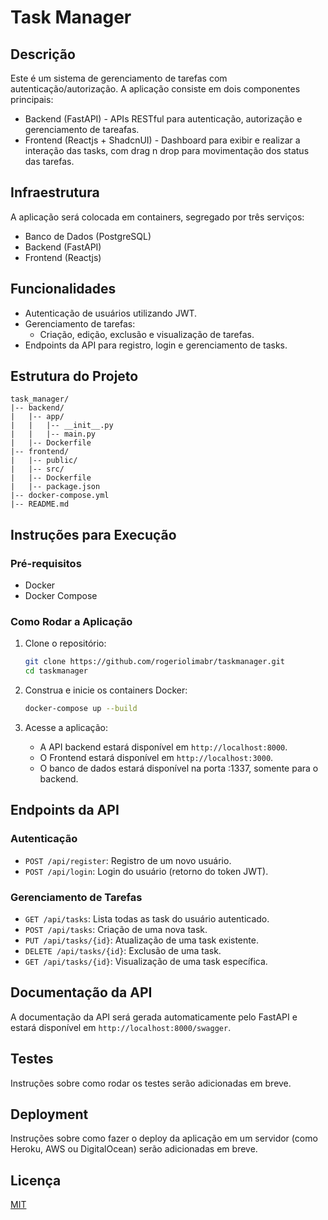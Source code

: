 # Task Manager

## Descrição

Este é um sistema de gerenciamento de tarefas com autenticação/autorização.
A aplicação consiste em dois componentes principais:

- Backend (FastAPI) - APIs RESTful para autenticação, autorização e gerenciamento de tareafas.
- Frontend (Reactjs + ShadcnUI) - Dashboard para exibir e realizar a interação das tasks, com drag n drop para movimentação dos status das tarefas.

## Infraestrutura

A aplicação será colocada em containers, segregado por três serviços:

- Banco de Dados (PostgreSQL)
- Backend (FastAPI)
- Frontend (Reactjs)

## Funcionalidades

- Autenticação de usuários utilizando JWT.
- Gerenciamento de tarefas:
  - Criação, edição, exclusão e visualização de tarefas.
- Endpoints da API para registro, login e gerenciamento de tasks.

## Estrutura do Projeto

```plaintext
task_manager/
|-- backend/
|   |-- app/
|   |   |-- __init__.py
|   |   |-- main.py
|   |-- Dockerfile
|-- frontend/
|   |-- public/
|   |-- src/
|   |-- Dockerfile
|   |-- package.json
|-- docker-compose.yml
|-- README.md
```

## Instruções para Execução

### Pré-requisitos

- Docker
- Docker Compose

### Como Rodar a Aplicação

1. Clone o repositório:

   ```sh
   git clone https://github.com/rogeriolimabr/taskmanager.git
   cd taskmanager
   ```

2. Construa e inicie os containers Docker:

   ```sh
   docker-compose up --build
   ```

3. Acesse a aplicação:
   - A API backend estará disponível em `http://localhost:8000`.
   - O Frontend estará disponível em `http://localhost:3000`.
   - O banco de dados estará disponível na porta :1337, somente para o backend.

## Endpoints da API

### Autenticação

- `POST /api/register`: Registro de um novo usuário.
- `POST /api/login`: Login do usuário (retorno do token JWT).

### Gerenciamento de Tarefas

- `GET /api/tasks`: Lista todas as task do usuário autenticado.
- `POST /api/tasks`: Criação de uma nova task.
- `PUT /api/tasks/{id}`: Atualização de uma task existente.
- `DELETE /api/tasks/{id}`: Exclusão de uma task.
- `GET /api/tasks/{id}`: Visualização de uma task específica.

## Documentação da API

A documentação da API será gerada automaticamente pelo FastAPI e estará disponível em `http://localhost:8000/swagger`.

## Testes

Instruções sobre como rodar os testes serão adicionadas em breve.

## Deployment

Instruções sobre como fazer o deploy da aplicação em um servidor (como Heroku, AWS ou DigitalOcean) serão adicionadas em breve.

## Licença

[MIT](LICENSE)
